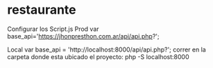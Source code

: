 # restaurante
Configurar los Script.js 
Prod
    var base_api='https://jhonpresthon.com.ar/api/api.php?';

Local
    var base_api = 'http://localhost:8000/api/api.php?';
    correr en la carpeta donde esta ubicado el proyecto: 
    php -S localhost:8000    
